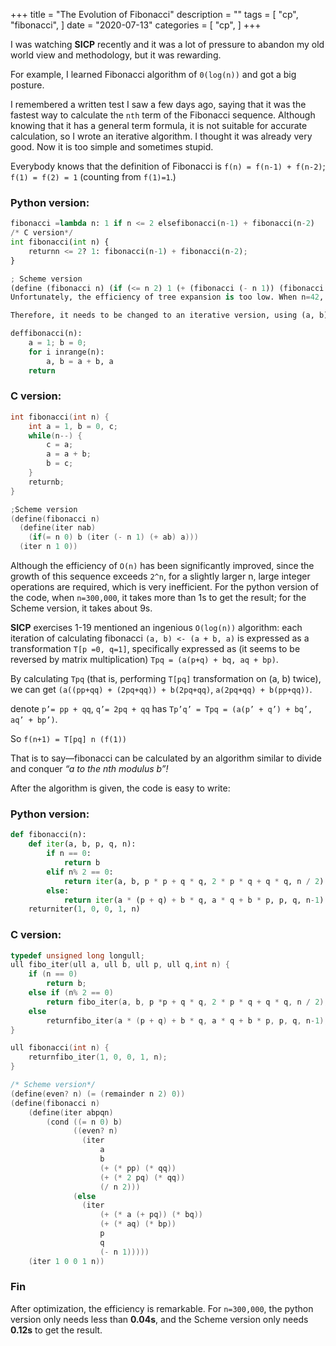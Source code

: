 +++
title = "The Evolution of Fibonacci"
description = ""
tags = [
    "cp",
    "fibonacci",
]
date = "2020-07-13"
categories = [
    "cp",
]
+++

I was watching **SICP** recently and it was a lot of pressure to abandon my old world view and methodology, but it was rewarding.

For example, I learned Fibonacci algorithm of `0(log(n))` and got a big posture.

I remembered a written test I saw a few days ago, saying that it was the fastest way to calculate the `nth` term of the Fibonacci sequence. Although knowing that it has a general term formula, it is not suitable for accurate calculation, so I wrote an iterative algorithm. I thought it was already very good. Now it is too simple and sometimes stupid.

Everybody knows that the definition of Fibonacci is `f(n) = f(n-1) + f(n-2)`; `f(1) = f(2) = 1` (counting from `f(1)=1`.)

### Python version:
```python
fibonacci =lambda n: 1 if n <= 2 elsefibonacci(n-1) + fibonacci(n-2)
/* C version*/
int fibonacci(int n) {
    returnn <= 2? 1: fibonacci(n-1) + fibonacci(n-2);
}

; Scheme version
(define (fibonacci n) (if (<= n 2) 1 (+ (fibonacci (- n 1)) (fibonacci (- n 2)))))
Unfortunately, the efficiency of tree expansion is too low. When n=42, the C language needs more than 1s.

Therefore, it needs to be changed to an iterative version, using (a, b) <- (a + b, a) this way. #Python Edition

deffibonacci(n):
    a = 1; b = 0;
    for i inrange(n):
        a, b = a + b, a
    return
```

### C version:
```c
int fibonacci(int n) {
    int a = 1, b = 0, c;
    while(n--) {
        c = a;
        a = a + b;
        b = c;
    }
    returnb;
}

;Scheme version
(define(fibonacci n)
  (define(iter nab)
    (if(= n 0) b (iter (- n 1) (+ ab) a)))
  (iter n 1 0))
```

Although the efficiency of `O(n)` has been significantly improved, since the growth of this sequence exceeds `2^n`, for a slightly larger n, large integer operations are required, which is very inefficient. For the python version of the code, when `n=300,000`, it takes more than 1s to get the result; for the Scheme version, it takes about 9s.

**SICP** exercises 1-19 mentioned an ingenious `O(log(n))` algorithm: each iteration of calculating fibonacci `(a, b) <- (a + b, a)` is expressed as a transformation `T[p =0, q=1]`, specifically expressed as (it seems to be reversed by matrix multiplication) `Tpq = (a(p+q) + bq, aq + bp)`.

By calculating `Tpq` (that is, performing `T[pq]` transformation on (a, b) twice), we can get `(a((pp+qq) + (2pq+qq)) + b(2pq+qq)`, `a(2pq+qq) + b(pp+qq))`.

denote `p’= pp + qq`, `q’= 2pq + qq` has `Tp’q’ = Tpq = (a(p’ + q’) + bq’, aq’ + bp’)`.

So `f(n+1) = T[pq] n (f(1))`

That is to say—fibonacci can be calculated by an algorithm similar to divide and conquer *“a to the nth modulus b”!*

After the algorithm is given, the code is easy to write:

### Python version:
```python
def fibonacci(n):
    def iter(a, b, p, q, n):
        if n == 0:
            return b
        elif n% 2 == 0:
            return iter(a, b, p * p + q * q, 2 * p * q + q * q, n / 2)
        else:
            return iter(a * (p + q) + b * q, a * q + b * p, p, q, n-1)
    returniter(1, 0, 0, 1, n)
```
### C version:
```c
typedef unsigned long longull;
ull fibo_iter(ull a, ull b, ull p, ull q,int n) {
    if (n == 0)
        return b;
    else if (n% 2 == 0)
        return fibo_iter(a, b, p *p + q * q, 2 * p * q + q * q, n / 2);
    else
        returnfibo_iter(a * (p + q) + b * q, a * q + b * p, p, q, n-1);
}

ull fibonacci(int n) {
    returnfibo_iter(1, 0, 0, 1, n);
}

/* Scheme version*/
(define(even? n) (= (remainder n 2) 0))
(define(fibonacci n)
    (define(iter abpqn)
        (cond ((= n 0) b)
              ((even? n)
                (iter
                    a
                    b
                    (+ (* pp) (* qq))
                    (+ (* 2 pq) (* qq))
                    (/ n 2)))
              (else
                (iter
                    (+ (* a (+ pq)) (* bq))
                    (+ (* aq) (* bp))
                    p
                    q
                    (- n 1)))))
    (iter 1 0 0 1 n))
```

### Fin
After optimization, the efficiency is remarkable. For `n=300,000`, the python version only needs less than **0.04s**, and the Scheme version only needs **0.12s** to get the result.
